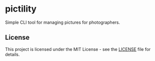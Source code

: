 # pictility

Simple CLI tool for managing pictures for photographers.

## License

This project is licensed under the MIT License - see the [LICENSE](LICENSE) file for details.
